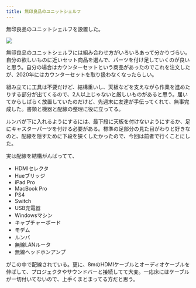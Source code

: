 ```yaml
---
title: 無印良品のユニットシェルフ
---
```


無印良品のユニットシェルフを設置した。

![](https://i.imgur.com/qchKLzxh.jpg)

無印良品のユニットシェルフには組み合わせ方がいろいろあって分かりづらい。自分の欲しいものに近いセット商品を選んで、パーツを付け足していくのが良いと思う。自分の場合はカウンターセットという商品があったのでこれを注文したが、2020年にはカウンターセットを取り扱わなくなったらしい。

組み立てに工具は不要だけど、結構重いし、天板などを支えながら作業を進めたりする部分が出てくるので、2人以上じゃないと厳しいものがあると思う。届いてからしばらく放置していたのだけど、先週末に友達が手伝ってくれて、無事完成した。書類と機器と配線の整理に役に立ってる。

ルンバが下に入れるようにするには、最下段に天板を付けないようにするか、足にキャスターパーツを付ける必要がある。標準の足部分の見た目がわりと好きなのと、配線を隠すために下段を狭くしたかったので、今回は前者で行くことにした。

実は配線を結構がんばってて、

- HDMIセレクタ
- Hueブリッジ
- iPad Pro
- MacBook Pro
- PS4
- Switch
- USB充電器
- Windowsマシン
- キャプチャーボード
- モデム
- ルンバ
- 無線LANルータ
- 無線ヘッドホンアンプ

がこの中で配線されている。更に、8mのHDMIケーブルとオーディオケーブルを伸ばして、プロジェクタやサウンドバーと接続してて大変。一応床にはケーブルが一切付いてないので、上手くまとまってる方だと思う。
